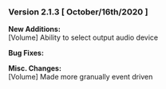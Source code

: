 ### Version 2.1.3 [ October/16th/2020 ]

**New Additions:**  
[Volume] Ability to select output audio device  

**Bug Fixes:**  

**Misc. Changes:**  
[Volume] Made more granually event driven
